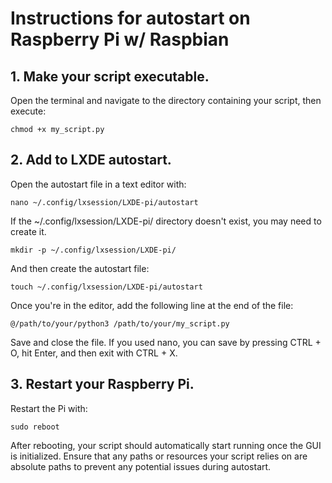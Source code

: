 <h1>Instructions for autostart on Raspberry Pi w/ Raspbian</h1>
<h2>1. Make your script executable.</h2>

Open the terminal and navigate to the directory containing your script, then execute:

```
chmod +x my_script.py
```

<h2>2. Add to LXDE autostart.</h2>

Open the autostart file in a text editor with:

```
nano ~/.config/lxsession/LXDE-pi/autostart
```

If the ~/.config/lxsession/LXDE-pi/ directory doesn't exist, you may need to create it.

```
mkdir -p ~/.config/lxsession/LXDE-pi/
```

And then create the autostart file:

```
touch ~/.config/lxsession/LXDE-pi/autostart
```

Once you're in the editor, add the following line at the end of the file:

```
@/path/to/your/python3 /path/to/your/my_script.py
```

Save and close the file. If you used nano, you can save by pressing CTRL + O, hit Enter, and then exit with CTRL + X.

<h2>3. Restart your Raspberry Pi.</h2>

Restart the Pi with:

```
sudo reboot
```

After rebooting, your script should automatically start running once the GUI is initialized. Ensure that any paths or resources your script relies on are absolute paths to prevent any potential issues during autostart.